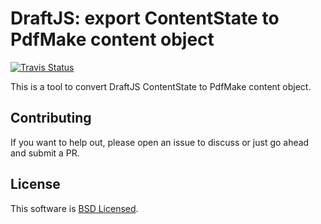 # DraftJS: export ContentState to PdfMake content object

<a href="https://travis-ci.org/datagenno/draft-js-export-pdfmake"><img alt="Travis Status" src="https://img.shields.io/travis/datagenno/draft-js-export-pdfmake/master.svg?label=travis&maxAge=43200"></a>


This is a tool to convert DraftJS ContentState to PdfMake content object.


## Contributing

If you want to help out, please open an issue to discuss or just go ahead and submit a PR.

## License

This software is [BSD Licensed](/LICENSE).
